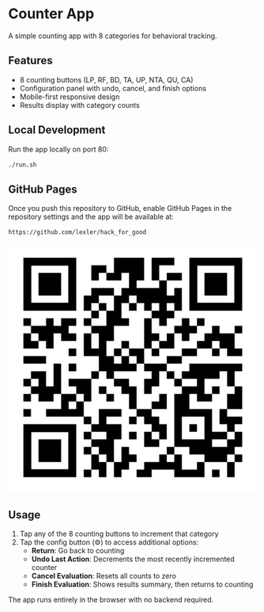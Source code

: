 # Counter App

A simple counting app with 8 categories for behavioral tracking.

## Features

- 8 counting buttons (LP, RF, BD, TA, UP, NTA, QU, CA)
- Configuration panel with undo, cancel, and finish options
- Mobile-first responsive design
- Results display with category counts

## Local Development

Run the app locally on port 80:
```bash
./run.sh
```

## GitHub Pages

Once you push this repository to GitHub, enable GitHub Pages in the repository settings and the app will be available at:
```
https://github.com/lexler/hack_for_good
```

![QR Code](img/qr-code.svg)

## Usage

1. Tap any of the 8 counting buttons to increment that category
2. Tap the config button (⚙️) to access additional options:
   - **Return**: Go back to counting
   - **Undo Last Action**: Decrements the most recently incremented counter
   - **Cancel Evaluation**: Resets all counts to zero
   - **Finish Evaluation**: Shows results summary, then returns to counting

The app runs entirely in the browser with no backend required.
